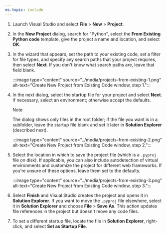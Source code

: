 ```yaml
---
ms.topic: include
---
```

1. Launch Visual Studio and select **File** > **New** > **Project**.

1. In the **New Project** dialog, search for "Python", select the **From Existing Python code** template, give the project a name and location, and select **OK**.

1. In the wizard that appears, set the path to your existing code, set a filter for file types, and specify any search paths that your project requires, then select **Next**. If you don't know what search paths are, leave that field blank.

    :::image type="content" source="../media/projects-from-existing-1.png" alt-text="Create New Project from Existing Code window, step 1.":::

1. In the next dialog, select the startup file for your project and select **Next**. If necessary, select an environment; otherwise accept the defaults.

    > [!Note]
    > The dialog shows only files in the root folder; if the file you want is in a subfolder, leave the startup file blank and set it later in **Solution Explorer** (described next).

    :::image type="content" source="../media/projects-from-existing-2.png" alt-text="Create New Project from Existing Code window, step 2.":::

1. Select the location in which to save the project file (which is a `.pyproj` file on disk). If applicable, you can also include autodetection of virtual environments and customize the project for different web frameworks. If you're unsure of these options, leave them set to the defaults.

    :::image type="content" source="../media/projects-from-existing-3.png" alt-text="Create New Project from Existing Code window, step 3.":::

1. Select **Finish** and Visual Studio creates the project and opens it in **Solution Explorer**. If you want to move the `.pyproj` file elsewhere, select it in **Solution Explorer** and choose **File** > **Save As**. This action updates file references in the project but doesn't move any code files.

1. To set a different startup file, locate the file in **Solution Explorer**, right-click, and select **Set as Startup File**.